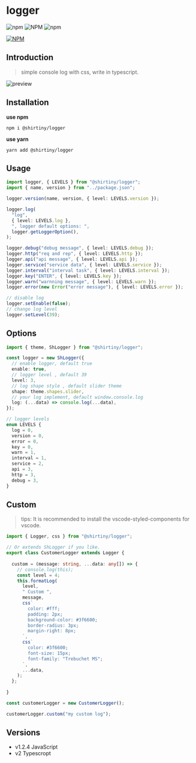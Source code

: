 # logger

![npm](https://img.shields.io/npm/v/@shirtiny/logger) ![NPM](https://img.shields.io/npm/l/@shirtiny/logger) ![npm](https://img.shields.io/npm/dt/@shirtiny/logger)

[![NPM](https://nodei.co/npm/@shirtiny/logger.png)](https://nodei.co/npm/@shirtiny/logger/)

## Introduction

> simple console log with css, write in typescript.

![preview](https://user-images.githubusercontent.com/49592759/107003893-72ad1d00-67c8-11eb-9d91-afa1353c221d.png)

## Installation

**use npm**

```shell
npm i @shirtiny/logger
```

 **use yarn**

```
yarn add @shirtiny/logger
```

## Usage

```typescript
import logger, { LEVELS } from "@shirtiny/logger";
import { name, version } from "../package.json";

logger.version(name, version, { level: LEVELS.version });

logger.log(
  "log",
  { level: LEVELS.log },
  ", logger default options: ",
  logger.getLoggerOption(),
);

logger.debug("debug message", { level: LEVELS.debug });
logger.http("req and rep", { level: LEVELS.http });
logger.api("api message", { level: LEVELS.api });
logger.service("service data", { level: LEVELS.service });
logger.interval("interval task", { level: LEVELS.interval });
logger.key("ENTER", { level: LEVELS.key });
logger.warn("warnning message", { level: LEVELS.warn });
logger.error(new Error("error message"), { level: LEVELS.error });

// disable log
logger.setEnable(false);
// change log level
logger.setLevel(39);
```

## Options

```typescript
import { theme, ShLogger } from "@shirtiny/logger";

const logger = new ShLogger({
  // enable logger, default true  
  enable: true,
  // logger level , default 39  
  level: 3,
  // log shape style , default slider theme  
  shape: theme.shapes.slider,
  // your log implement, default window.console.log 
  log: (...data) => console.log(...data),
});

// logger levels
enum LEVELS {
  log = 0,
  version = 0,
  error = 0,
  key = 0,
  warn = 1,
  interval = 1,
  service = 2,
  api = 3,
  http = 3,
  debug = 3,
}
```

## Custom

> tips: It is recommended to install the vscode-styled-components for vscode.

```typescript
import { Logger, css } from "@shirtiny/logger";

// Or extends ShLogger if you like.
export class CustomerLogger extends Logger {
    
  custom = (message: string, ...data: any[]) => {
    // console.log(this);  
    const level = 4;
    this.formatLog(
      level,
      " Custom ",
      message,
      css`
        color: #fff;
        padding: 2px;
        background-color: #3f6600;
        border-radius: 3px;
        margin-right: 8px;
      `,
      css`
        color: #3f6600;
        font-size: 15px;
        font-family: "Trebuchet MS";
      `,
      ...data,
    );
  };
    
}

const customerLogger = new CustomerLogger();

customerLogger.custom("my custom log");
```

## Versions
- v1.2.4 JavaScript
- v2  Typescropt
